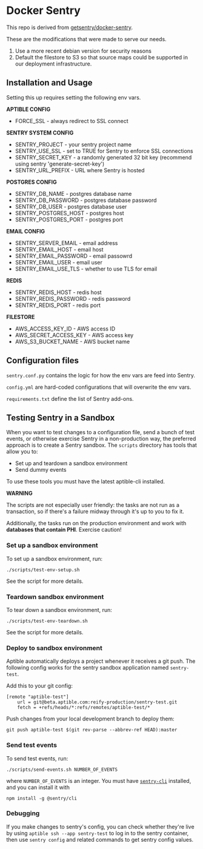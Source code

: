 # Docker Sentry

This repo is derived from [getsentry/docker-sentry](https://github.com/getsentry/docker-sentry/tree/master/8.20).

These are the modifications that were made to serve our needs.
1.  Use a more recent debian version for security reasons
1.  Default the filestore to S3 so that source maps could be supported in our deployment infrastructure.

## Installation and Usage

Setting this up requires setting the following env vars.

**APTIBLE CONFIG**
* FORCE_SSL - always redirect to SSL connect

**SENTRY SYSTEM CONFIG**
* SENTRY_PROJECT - your sentry project name
* SENTRY_USE_SSL - set to TRUE for Sentry to enforce SSL connections
* SENTRY_SECRET_KEY - a randomly generated 32 bit key (recommend using sentry 'generate-secret-key')
* SENTRY_URL_PREFIX - URL where Sentry is hosted

**POSTGRES CONFIG**
* SENTRY_DB_NAME - postgres database name
* SENTRY_DB_PASSWORD - postgres database password
* SENTRY_DB_USER - postgres database user
* SENTRY_POSTGRES_HOST - postgres host
* SENTRY_POSTGRES_PORT - postgres port

**EMAIL CONFIG**
* SENTRY_SERVER_EMAIL - email address
* SENTRY_EMAIL_HOST - email host
* SENTRY_EMAIL_PASSWORD - email passowrd
* SENTRY_EMAIL_USER - email user
* SENTRY_EMAIL_USE_TLS - whether to use TLS for email

**REDIS**
* SENTRY_REDIS_HOST - redis host
* SENTRY_REDIS_PASSWORD - redis password
* SENTRY_REDIS_PORT - redis port

**FILESTORE**
* AWS_ACCESS_KEY_ID - AWS access ID
* AWS_SECRET_ACCESS_KEY - AWS access key
* AWS_S3_BUCKET_NAME - AWS bucket name

## Configuration files

`sentry.conf.py` contains the logic for how the env vars are feed into Sentry.

`config.yml` are hard-coded configurations that will overwrite the env vars.

`requirements.txt` define the list of Sentry add-ons.

## Testing Sentry in a Sandbox

When you want to test changes to a configuration file, send a bunch of
test events, or otherwise exercise Sentry in a non-production way, the
preferred approach is to create a Sentry sandbox. The `scripts`
directory has tools that allow you to:

* Set up and teardown a sandbox environment
* Send dummy events

To use these tools you must have the latest aptible-cli installed.

**WARNING**

The scripts are not especially user friendly: the tasks are not run as
a transaction, so if there's a failure midway through it's up to you
to fix it.

Additionally, the tasks run on the production environment and work
with **databases that contain PHI**. Exercise caution!

### Set up a sandbox environment

To set up a sandbox environment, run:

```
./scripts/test-env-setup.sh
```

See the script for more details.

### Teardown sandbox environment

To tear down a sandbox environment, run:

```
./scripts/test-env-teardown.sh
```

See the script for more details.

### Deploy to sandbox environment

Aptible automatically deploys a project whenever it receives a git
push. The following config works for the sentry sandbox application
named `sentry-test`.

Add this to your git config:

```
[remote "aptible-test"]
	url = git@beta.aptible.com:reify-production/sentry-test.git
	fetch = +refs/heads/*:refs/remotes/aptible-test/*
```

Push changes from your local development branch to deploy them:

```
git push aptible-test $(git rev-parse --abbrev-ref HEAD):master
```

### Send test events

To send test events, run:

```
./scripts/send-events.sh NUMBER_OF_EVENTS
```

where `NUMBER_OF_EVENTS` is an integer. You must
have [`sentry-cli`](https://github.com/getsentry/sentry-cli)
installed, and you can install it with

```
npm install -g @sentry/cli
```

### Debugging

If you make changes to sentry's config, you can check whether they're
live by using `aptible ssh --app sentry-test` to log in to the sentry
container, then use `sentry config` and related commands to get sentry
config values.
